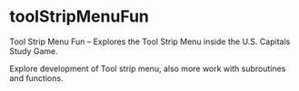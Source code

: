 # toolStripMenuFun
Tool Strip Menu Fun – Explores the Tool Strip Menu inside the U.S. Capitals Study Game.

Explore development of Tool strip menu, also more work with subroutines and functions.
